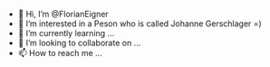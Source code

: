 - 👋 Hi, I’m @FlorianEigner
- 👀 I’m interested in a Peson who is called Johanne Gerschlager =)
- 🌱 I’m currently learning ...
- 💞️ I’m looking to collaborate on ...
- 📫 How to reach me ...

<!---
FlorianEigner/FlorianEigner is a ✨ special ✨ repository because its `README.md` (this file) appears on your GitHub profile.
You can click the Preview link to take a look at your changes.
--->
